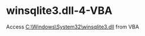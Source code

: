 # winsqlite3.dll-4-VBA

Access [C:\Windows\System32\winsqlite3.dll](https://renenyffenegger.ch/notes/Windows/dirs/Windows/System32/winsqlite3_dll) from VBA
